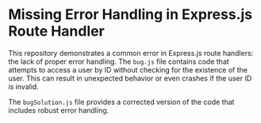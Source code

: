 # Missing Error Handling in Express.js Route Handler

This repository demonstrates a common error in Express.js route handlers: the lack of proper error handling.  The `bug.js` file contains code that attempts to access a user by ID without checking for the existence of the user. This can result in unexpected behavior or even crashes if the user ID is invalid.

The `bugSolution.js` file provides a corrected version of the code that includes robust error handling.